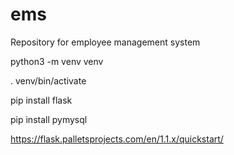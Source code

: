 # ems
Repository for employee management system

python3 -m venv venv

. venv/bin/activate

pip install flask

pip install pymysql


https://flask.palletsprojects.com/en/1.1.x/quickstart/


